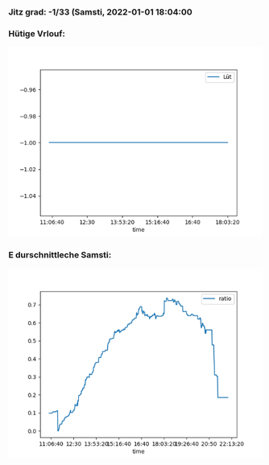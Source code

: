 ### Jitz grad: -1/33 (Samsti, 2022-01-01 18:04:00

### Hütige Vrlouf:
![Graph](Today.png)

### E durschnittleche Samsti:
![Graph](Samsti.png)
